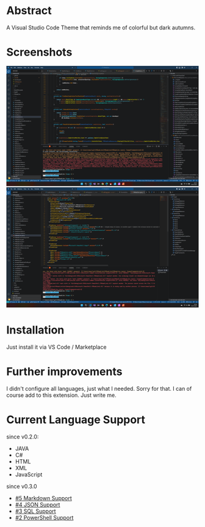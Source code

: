 # Abstract
A Visual Studio Code Theme that reminds me of colorful but dark autumns.

# Screenshots

[![Screenshot 1 - CSharp](/extension/resources/vscode-theme-dark-autumn-1.png)](https://github.com/Darkstar-GmbH/vscode-theme-dark-autumn/tree/v0.3.1/)
[![Screenshot 2 - XML](/extension/resources/vscode-theme-dark-autumn-2.png)](https://github.com/Darkstar-GmbH/vscode-theme-dark-autumn/tree/v0.3.1/)

# Installation

Just install it via VS Code / Marketplace

# Further improvements

I didn't configure all languages, just what I needed. Sorry for that. I can of course add to this extension. Just write me.

# Current Language Support

since v0.2.0:

 * JAVA
 * C#
 * HTML
 * XML
 * JavaScript

since v0.3.0

 * [#5 Markdown Support][support:md]
 * [#4 JSON Support][support:json]
 * [#3 SQL Support][support:sql]
 * [#2 PowerShell Support][support:ps]


[support:ps]: https://github.com/Darkstar-GmbH/vscode-theme-dark-autumn/issues/2
[support:sql]: https://github.com/Darkstar-GmbH/vscode-theme-dark-autumn/issues/3
[support:json]: https://github.com/Darkstar-GmbH/vscode-theme-dark-autumn/issues/4
[support:md]: https://github.com/Darkstar-GmbH/vscode-theme-dark-autumn/issues/5